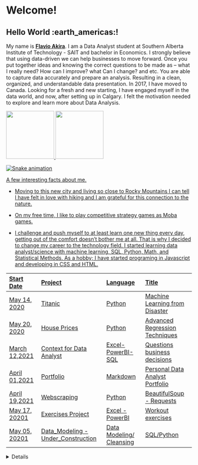 <h1>Welcome!</h1>

<h2>Hello World :earth_americas:!</h2>


My name is [**Flavio Akira**](https://www.linkedin.com/in/flavio-akira/?locale=en_US).
I am a Data Analyst student at Southern Alberta Institute of Technology - SAIT and bachelor in Economics. I strongly believe that using data-driven we can help businesses to move forward. Once you put together ideas and knowing the correct questions to be made as – what I really need? How can I improve? what Can I change? and etc. You are able to capture data accurately and prepare an analysis. Resulting in a clean, organized, and understandable data presentation. 
In 2017, I have moved to Canada. Looking for a fresh and new starting, I have engaged myself in the data world, and now, after setting up in Calgary. I felt the motivation needed to explore and learn more about Data Analysis.
<br>

 <div>
  <a href="https://github.com/flaakira">
  <img height="130em" src="https://github-readme-stats.vercel.app/api?username=flaakira&show_icons=true&theme=dark&include_all_commits=true&count_private=true"/>
  <img height="130em" src="https://github-readme-stats.vercel.app/api/top-langs/?username=flaakira&layout=compact&langs_count=7&theme=dark"/>
</div>
  
![Snake animation](https://github.com/flaakira/rafaballerini/blob/output/github-contribution-grid-snake.svg)
 
<p>A few interesting facts about me. 

- Moving to this new city and living so close to Rocky Mountains I can tell I have felt in love with hiking and I am grateful for this connection to the nature. 

- On my free time, I like to play competitive strategy games as Moba games. 

- I challenge and push myself to at least learn one new thing every day, getting out of the comfort doesn’t bother me at all. 
That is why I decided to change my career to the technology field. I started learning data analyst/science with machine learning, SQL, Python, Math, and Statistical Methods. As a hobby; I have started programing in Javascript and developing in CSS and HTML.</p>



Start Date | Project | Language | Title
:--- | :--- | :--- | :---
May 14, 2020 | [Titanic](https://github.com/flaakira/Kaggle/blob/master/Titanic.ipynb) | Python | Machine Learning from Disaster
May 20, 2020 | [House Prices](https://github.com/flaakira/Kaggle/blob/master/House_prices.ipynb) | Python | Advanced Regression Techniques
March 12,2021 | [Context for Data Analyst](https://github.com/flaakira/Data-Analyst---SAIT/tree/master/Data%20Preparation%20-%20Covid-19) | Excel- PowerBI- SQL | Questions business decisions
April 01,2021 | [Portfolio](https://github.com/flaakira/flavio_akira_portfolio/blob/gh-pages/index.md)| Markdown | Personal Data Analyst Portfolio
April 19,2021 | [Webscraping](https://github.com/flaakira/Web_scraping) | Python | BeautifulSoup - Requests 
May 17, 20201 | [Exercises Project](https://github.com/flaakira/Project--exercises) | Excel - PowerBI | Workout exercises
May 05, 20201 | [Data_Modeling](https://github.com/flaakira/Data_Modeling_-Cleansing) -Under_Construction| Data Modeling/ Cleansing |SQL/Python



<details>
  <summary>Contact</summary>
  
  
  I’m currently applying to jobs in Data Analyst, Business Analyst, Machine Learning, and Data Sciences. If you are looking for a hardworking team member, look no further!
  
 
🎓 I’m currently [Data Analyst student](https://www.sait.ca/programs-and-courses/certificates/data-analytics-part-time)

💼 How to reach me: [Linkedin](https://www.linkedin.com/in/flavio-akira/?locale=en_US)

🖥️ Portfolio: [Portfolio](https://flaakira.github.io/flavio_akira_portfolio/)

📸 Instagram: [@flaakira](https://www.instagram.com/flaakira/)

💻 Facebook: [Flavio Akira](https://www.facebook.com/flavioakira.tikaishi)

✉️ Email: [Email](mailto:fla_akira@hotmail.com?subject=[GitHub])

:octocat: Github: [Projects](https://github.com/flaakira?tab=repositories)


